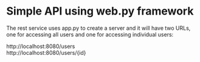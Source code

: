 Simple API using web.py framework
=================================
The rest service uses app.py to create a server and it will have two URLs,
one for accessing all users and one for accessing individual users:

http://localhost:8080/users  
http://localhost:8080/users/{id}
